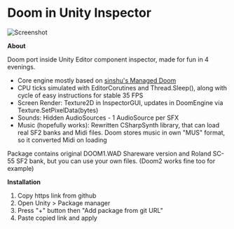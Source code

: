 # Doom in Unity Inspector

![Screenshot](https://github.com/xabblll/DoomInUnityInspector/blob/master/.GithubAssets/DoomInInspector_Screenshot.png)

**About**

Doom port inside Unity Editor component inspector, made for fun in 4 evenings.
- Core engine mostly based on [sinshu's Managed Doom](https://github.com/sinshu/managed-doom)
- CPU ticks simulated with EditorCorutines and Thread.Sleep(), along with cycle of easy instructions for stable 35 FPS
- Screen Render: Texture2D in InspectorGUI, updates in DoomEngine via Texture.SetPixelData(bytes)
- Sounds: Hidden AudioSources - 1 AudioSource per SFX
- Music (hopefully works): Rewritten CSharpSynth library, that can load real SF2 banks and Midi files. Doom stores music in own "MUS" format, so it converted Midi on loading

Package contains original DOOM1.WAD Shareware version and Roland SC-55 SF2 bank, but you can use your own files. (Doom2 works fine too for example) 


**Installation**

1. Copy https link from github
2. Open Unity > Package manager
3. Press "+" button then "Add package from git URL"
4. Paste copied link and apply
